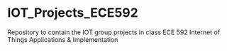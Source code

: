 # IOT_Projects_ECE592
Repository to contain the IOT group projects in class ECE 592 Internet of Things Applications &amp; Implementation
